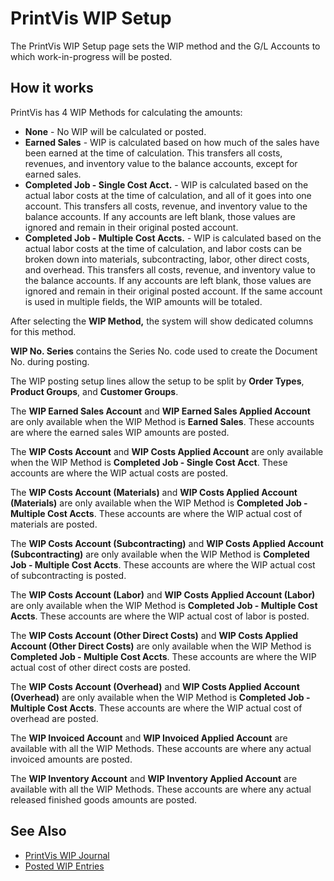 # PrintVis WIP Setup

The PrintVis WIP Setup page sets the WIP method and the G/L Accounts to which work-in-progress will be posted.

## How it works

PrintVis has 4 WIP Methods for calculating the amounts:

- **None** - No WIP will be calculated or posted.
- **Earned Sales** - WIP is calculated based on how much of the sales have been earned at the time of calculation. This transfers all costs, revenues, and inventory value to the balance accounts, except for earned sales.
- **Completed Job - Single Cost Acct.** - WIP is calculated based on the actual labor costs at the time of calculation, and all of it goes into one account. This transfers all costs, revenue, and inventory value to the balance accounts. If any accounts are left blank, those values are ignored and remain in their original posted account.
- **Completed Job - Multiple Cost Accts.** - WIP is calculated based on the actual labor costs at the time of calculation, and labor costs can be broken down into materials, subcontracting, labor, other direct costs, and overhead. This transfers all costs, revenue, and inventory value to the balance accounts. If any accounts are left blank, those values are ignored and remain in their original posted account. If the same account is used in multiple fields, the WIP amounts will be totaled.

After selecting the **WIP Method,** the system will show dedicated columns for this method.

**WIP No. Series** contains the Series No. code used to create the Document No. during posting.

The WIP posting setup lines allow the setup to be split by **Order Types**, **Product Groups**, and **Customer Groups**.

The **WIP Earned Sales Account** and **WIP Earned Sales Applied Account** are only available when the WIP Method is **Earned Sales**. These accounts are where the earned sales WIP amounts are posted.

The **WIP Costs Account** and **WIP Costs Applied Account** are only available when the WIP Method is **Completed Job - Single Cost Acct**. These accounts are where the WIP actual costs are posted.

The **WIP Costs Account (Materials)** and **WIP Costs Applied Account (Materials)** are only available when the WIP Method is **Completed Job - Multiple Cost Accts**. These accounts are where the WIP actual cost of materials are posted.

The **WIP Costs Account (Subcontracting)** and **WIP Costs Applied Account (Subcontracting)** are only available when the WIP Method is **Completed Job - Multiple Cost Accts**. These accounts are where the WIP actual cost of subcontracting is posted.

The **WIP Costs Account (Labor)** and **WIP Costs Applied Account (Labor)** are only available when the WIP Method is **Completed Job - Multiple Cost Accts**. These accounts are where the WIP actual cost of labor is posted.

The **WIP Costs Account (Other Direct Costs)** and **WIP Costs Applied Account (Other Direct Costs)** are only available when the WIP Method is **Completed Job - Multiple Cost Accts**. These accounts are where the WIP actual cost of other direct costs are posted.

The **WIP Costs Account (Overhead)** and **WIP Costs Applied Account (Overhead)** are only available when the WIP Method is **Completed Job - Multiple Cost Accts**. These accounts are where the WIP actual cost of overhead are posted.

The **WIP Invoiced Account** and **WIP Invoiced Applied Account** are available with all the WIP Methods. These accounts are where any actual invoiced amounts are posted.

The **WIP Inventory Account** and **WIP Inventory Applied Account** are available with all the WIP Methods. These accounts are where any actual released finished goods amounts are posted.

## See Also

- <a href="../pvswipjournal/" target="_self">PrintVis WIP Journal</a>
- <a href="../pvspostedwip/" target="_self">Posted WIP Entries</a>
